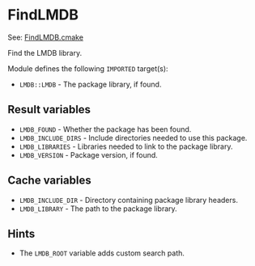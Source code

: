 # FindLMDB

See: [FindLMDB.cmake](https://github.com/petk/php-build-system/tree/master/cmake/cmake/modules/FindLMDB.cmake)

Find the LMDB library.

Module defines the following `IMPORTED` target(s):

* `LMDB::LMDB` - The package library, if found.

## Result variables

* `LMDB_FOUND` - Whether the package has been found.
* `LMDB_INCLUDE_DIRS` - Include directories needed to use this package.
* `LMDB_LIBRARIES` - Libraries needed to link to the package library.
* `LMDB_VERSION` - Package version, if found.

## Cache variables

* `LMDB_INCLUDE_DIR` - Directory containing package library headers.
* `LMDB_LIBRARY` - The path to the package library.

## Hints

* The `LMDB_ROOT` variable adds custom search path.
